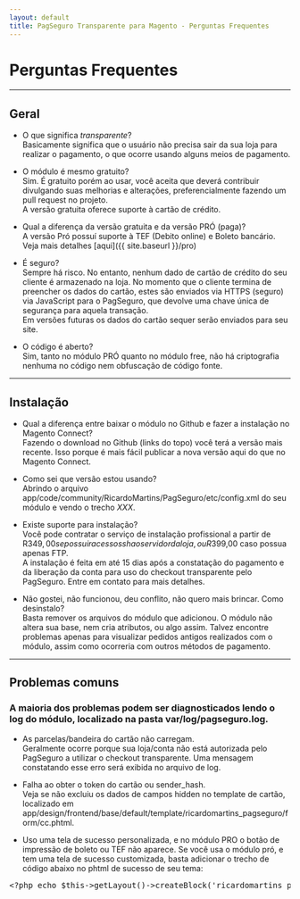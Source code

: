 ```yaml
---
layout: default
title: PagSeguro Transparente para Magento - Perguntas Frequentes
---
```


# Perguntas Frequentes
***

## Geral

* O que significa *transparente*? <br/>
Basicamente significa que o usuário não precisa sair da sua loja para realizar o pagamento, o que ocorre usando alguns meios de pagamento.

* O módulo é mesmo gratuito?<br/>
Sim. É gratuito porém ao usar, você aceita que deverá contribuir divulgando suas melhorias e alterações, preferencialmente fazendo um pull request no projeto.<br/>
A versão gratuita oferece suporte à cartão de crédito.

* Qual a diferença da versão gratuita e da versão PRÓ (paga)? <br/>
A versão Pró possuí suporte à TEF (Debito online) e Boleto bancário. Veja mais detalhes [aqui]({{ site.baseurl }}/pro)

* É seguro? <br/>
Sempre há risco. No entanto, nenhum dado de cartão de crédito do seu cliente é armazenado na loja. No momento que o cliente termina de preencher os dados do cartão, estes são enviados via HTTPS (seguro) via JavaScript para o PagSeguro, que devolve uma chave única de segurança para aquela transação. <br/>
Em versões futuras os dados do cartão sequer serão enviados para seu site.

* O código é aberto?<br/>
Sim, tanto no módulo PRÓ quanto no módulo free, não há criptografia nenhuma no código nem obfuscação de código fonte.

***

## Instalação

* Qual a diferença entre baixar o módulo no Github e fazer a instalação no Magento Connect? <br/>
Fazendo o download no Github (links do topo) você terá a versão mais recente. Isso porque é mais fácil publicar a nova versão aqui do que no Magento Connect.

* Como sei que versão estou usando? <br/>
Abrindo o arquivo app/code/community/RicardoMartins/PagSeguro/etc/config.xml do seu módulo e vendo o trecho *<version>XXX</version>*.

* Existe suporte para instalação? <br/>
Você pode contratar o serviço de instalação profissional a partir de R$349,00 se possuir acesso ssh ao servidor da loja, ou R$399,00 caso possua apenas FTP.<br/>
A instalação é feita em até 15 dias após a constatação do pagamento e da liberação da conta para uso do checkout transparente pelo PagSeguro. Entre em contato para mais detalhes.

* Não gostei, não funcionou, deu conflito, não quero mais brincar. Como desinstalo?</br>
Basta remover os arquivos do módulo que adicionou. O módulo não altera sua base, nem cria atributos, ou algo assim. Talvez encontre problemas apenas para visualizar pedidos antigos realizados com o módulo, assim como ocorreria com outros métodos de pagamento.

***

## Problemas comuns

### A maioria dos problemas podem ser diagnosticados lendo o log do módulo, localizado na pasta var/log/pagseguro.log.

* As parcelas/bandeira do cartão não carregam. <br/>
Geralmente ocorre porque sua loja/conta não está autorizada pelo PagSeguro a utilizar o checkout transparente. Uma mensagem constatando esse erro será exibida no arquivo de log.

* Falha ao obter o token do cartão ou sender_hash.<br/>
Veja se não excluiu os dados de campos hidden no template de cartão, localizado em app/design/frontend/base/default/template/ricardomartins_pagseguro/form/cc.phtml. <br/>

* Uso uma tela de sucesso personalizada, e no módulo PRO o botão de impressão de boleto ou TEF não aparece.
Se você usa o módulo pró, e tem uma tela de sucesso customizada, basta adicionar o trecho de código abaixo no phtml de sucesso de seu tema:
<pre>
&lt;?php echo $this->getLayout()->createBlock('ricardomartins_pagseguropro/payment_info', 'paymentInfo')->setTemplate('ricardomartins_pagseguropro/payment/info.phtml')->toHtml();?>
</pre>
